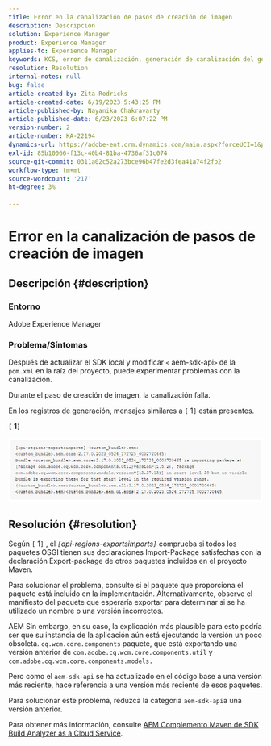 ```yaml
---
title: Error en la canalización de pasos de creación de imagen
description: Descripción
solution: Experience Manager
product: Experience Manager
applies-to: Experience Manager
keywords: KCS, error de canalización, generación de canalización del generador de imágenes
resolution: Resolution
internal-notes: null
bug: false
article-created-by: Zita Rodricks
article-created-date: 6/19/2023 5:43:25 PM
article-published-by: Nayanika Chakravarty
article-published-date: 6/23/2023 6:07:22 PM
version-number: 2
article-number: KA-22194
dynamics-url: https://adobe-ent.crm.dynamics.com/main.aspx?forceUCI=1&pagetype=entityrecord&etn=knowledgearticle&id=116e6dc8-c80e-ee11-8f6d-6045bd006b3d
exl-id: 85b10066-f13c-40b4-81ba-4736af31c074
source-git-commit: 0311a02c52a273bce96b47fe2d3fea41a74f2fb2
workflow-type: tm+mt
source-wordcount: '217'
ht-degree: 3%

---
```


# Error en la canalización de pasos de creación de imagen

## Descripción {#description}


### Entorno

Adobe Experience Manager

### Problema/Síntomas

Después de actualizar el SDK local y modificar `<` aem-sdk-api`>`  de la `pom.xml` en la raíz del proyecto, puede experimentar problemas con la canalización.

Durante el paso de creación de imagen, la canalización falla.

En los registros de generación, mensajes similares a `[` 1`]`  están presentes.

<b>`[` 1`]` </b>

<b>![](assets/___9f82ca57-ec11-ee11-8f6d-6045bd0067ea___.png)</b>


## Resolución {#resolution}


Según `[` 1`]` , el *`[`api-regions-exportsimports`]`* comprueba si todos los paquetes OSGI tienen sus declaraciones Import-Package satisfechas con la declaración Export-package de otros paquetes incluidos en el proyecto Maven.

Para solucionar el problema, consulte si el paquete que proporciona el paquete está incluido en la implementación. Alternativamente, observe el manifiesto del paquete que esperaría exportar para determinar si se ha utilizado un nombre o una versión incorrectos.

AEM Sin embargo, en su caso, la explicación más plausible para esto podría ser que su instancia de la aplicación aún está ejecutando la versión un poco obsoleta. `cq.wcm.core.components` paquete, que está exportando una versión anterior de `com.adobe.cq.wcm.core.components.util` y `com.adobe.cq.wcm.core.components.models.`

Pero como el `aem-sdk-api` se ha actualizado en el código base a una versión más reciente, hace referencia a una versión más reciente de esos paquetes.

Para solucionar este problema, reduzca la categoría `aem-sdk-api`a una versión anterior.

Para obtener más información, consulte [AEM Complemento Maven de SDK Build Analyzer as a Cloud Service](https://experienceleague.adobe.com/docs/experience-manager-core-components/using/developing/archetype/build-analyzer-maven-plugin.html?lang=es).
